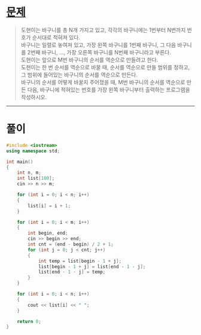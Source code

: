 # [문제](https://www.acmicpc.net/problem/10811 "#10811번")
  
> 도현이는 바구니를 총 N개 가지고 있고, 각각의 바구니에는 1번부터 N번까지 번호가 순서대로 적혀져 있다.
> <br>바구니는 일렬로 놓여져 있고, 가장 왼쪽 바구니를 1번째 바구니, 그 다음 바구니를 2번째 바구니, ..., 가장 오른쪽 바구니를 N번째 바구니라고 부른다. 
> <br>도현이는 앞으로 M번 바구니의 순서를 역순으로 만들려고 한다.
> <br>도현이는 한 번 순서를 역순으로 바꿀 때, 순서를 역순으로 만들 범위를 정하고, 그 범위에 들어있는 바구니의 순서를 역순으로 만든다.
> <br>바구니의 순서를 어떻게 바꿀지 주어졌을 때, M번 바구니의 순서를 역순으로 만든 다음, 바구니에 적혀있는 번호를 가장 왼쪽 바구니부터 출력하는 프로그램을 작성하시오.
<hr/>

# 풀이

```cpp
#include <iostream>
using namespace std;

int main() 
{
    int n, m;
    int list[100];
    cin >> n >> m;

    for (int i = 0; i < n; i++)
    {
        list[i] = i + 1;
    }

    for (int i = 0; i < m; i++)
    {
        int begin, end;
        cin >> begin >> end;
        int cnt = (end - begin) / 2 + 1;
        for (int j = 0; j < cnt; j++)
        {
            int temp = list[begin - 1 + j];
            list[begin - 1 + j] = list[end - 1 - j];
            list[end - 1 - j] = temp;
        }
    }

    for (int i = 0; i < n; i++)
    {
        cout << list[i] << " ";
    }

    return 0;
}
```

